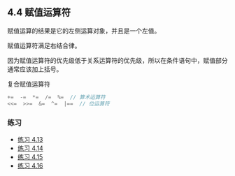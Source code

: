 ## 4.4 赋值运算符
赋值运算的结果是它的左侧运算对象，并且是一个左值。

赋值运算符满足右结合律。

因为赋值运算符的优先级低于关系运算符的优先级，所以在条件语句中，赋值部分通常应该加上括号。

复合赋值运算符
```c
+=  -=  *=  /=  %=  // 算术运算符
<<=  >>=  &=  ^=  |==  // 位运算符
```

### 练习
* [练习 4.13](../src/quiz_4.13.cpp)
* [练习 4.14](../src/quiz_4.14.cpp)
* [练习 4.15](../src/quiz_4.15.cpp)
* [练习 4.16](../src/quiz_4.16.md)

